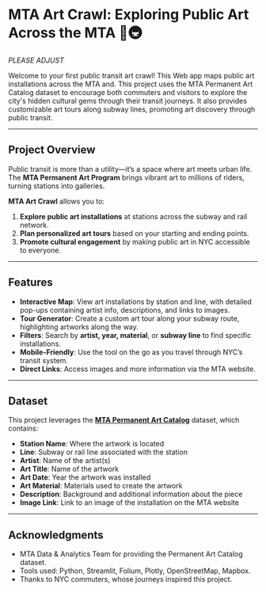 # MTA Art Crawl: Exploring Public Art Across the MTA 🎨🚇

*PLEASE ADJUST* 

Welcome to your first public transit art crawl! This Web app maps public art installations across the MTA and. This project uses the MTA Permanent Art Catalog dataset to encourage both commuters and visitors to explore the city's hidden cultural gems through their transit journeys. It also provides customizable art tours along subway lines, promoting art discovery through public transit.

---

## **Project Overview**
Public transit is more than a utility—it’s a space where art meets urban life. The **MTA Permanent Art Program** brings vibrant art to millions of riders, turning stations into galleries.  

**MTA Art Crawl** allows you to:
1. **Explore public art installations** at stations across the subway and rail network.
2. **Plan personalized art tours** based on your starting and ending points.
3. **Promote cultural engagement** by making public art in NYC accessible to everyone.

---

## **Features**
- **Interactive Map**: View art installations by station and line, with detailed pop-ups containing artist info, descriptions, and links to images.
- **Tour Generator**: Create a custom art tour along your subway route, highlighting artworks along the way.
- **Filters**: Search by **artist, year, material**, or **subway line** to find specific installations.
- **Mobile-Friendly**: Use the tool on the go as you travel through NYC’s transit system.
- **Direct Links**: Access images and more information via the MTA website.

---

## **Dataset**
This project leverages the **[MTA Permanent Art Catalog](https://data.ny.gov/Transportation/MTA-Permanent-Art-Catalog-Beginning-1980/4y8j-9pkd/about_data)** dataset, which contains:
- **Station Name**: Where the artwork is located  
- **Line**: Subway or rail line associated with the station  
- **Artist**: Name of the artist(s)  
- **Art Title**: Name of the artwork  
- **Art Date**: Year the artwork was installed  
- **Art Material**: Materials used to create the artwork  
- **Description**: Background and additional information about the piece  
- **Image Link**: Link to an image of the installation on the MTA website  

---

## **Acknowledgments**

- MTA Data & Analytics Team for providing the Permanent Art Catalog dataset.
- Tools used: Python, Streamlit, Folium, Plotly, OpenStreetMap, Mapbox.
- Thanks to NYC commuters, whose journeys inspired this project.

